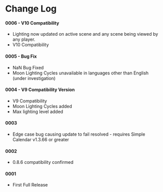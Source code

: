# Change Log

#### 0006 - V10 Compatibility

- Lighting now updated on active scene and any scene being viewed by any player.
- V10 Compatibility

#### 0005 - Bug Fix

- NaN Bug Fixed
- Moon Lighting Cycles unavailable in languages other than English (under investigation)

#### 0004 - V9 Compatibility Version

- V9 Compatibility
- Moon Lighting Cycles added
- Max lighting level added

#### 0003

- Edge case bug causing update to fail resolved - requires Simple Calendar v1.3.66 or greater

#### 0002

- 0.8.6 compatibility confirmed

#### 0001

- First Full Release